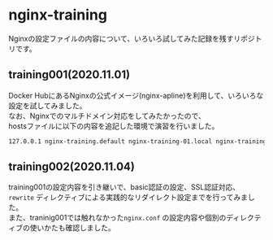 # nginx-training
Nginxの設定ファイルの内容について、いろいろ試してみた記録を残すリポジトリです。

## training001(2020.11.01) 
Docker HubにあるNginxの公式イメージ(nginx-apline)を利用して、いろいろな設定を試してみました。  
なお、Nginxでのマルチドメイン対応をしてみたかったので、  
hostsファイルに以下の内容を追記した環境で演習を行いました。  
~~~bash
127.0.0.1 nginx-training.default nginx-training-01.local nginx-training-02.local nginx-training-03.local
~~~  

## training002(2020.11.04) 
training001の設定内容を引き継いで、basic認証の設定、SSL認証対応、`rewrite` ディレクティブによる実践的なリダイレクト設定までを行ってみました。  
また、traninig001では触れなかった`nginx.conf` の設定内容や個別のディレクティブの使いかたも確認しました。